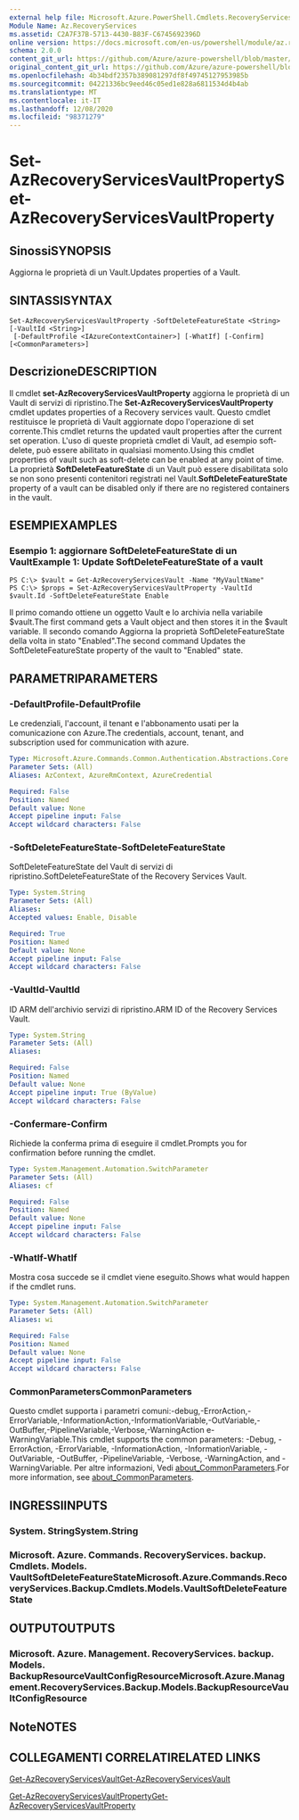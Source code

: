 ```yaml
---
external help file: Microsoft.Azure.PowerShell.Cmdlets.RecoveryServices.Backup.dll-Help.xml
Module Name: Az.RecoveryServices
ms.assetid: C2A7F37B-5713-4430-B83F-C6745692396D
online version: https://docs.microsoft.com/en-us/powershell/module/az.recoveryservices/set-azrecoveryservicesvaultproperty
schema: 2.0.0
content_git_url: https://github.com/Azure/azure-powershell/blob/master/src/RecoveryServices/RecoveryServices/help/Set-AzRecoveryServicesVaultProperty.md
original_content_git_url: https://github.com/Azure/azure-powershell/blob/master/src/RecoveryServices/RecoveryServices/help/Set-AzRecoveryServicesVaultProperty.md
ms.openlocfilehash: 4b34bdf2357b389081297df8f49745127953985b
ms.sourcegitcommit: 04221336bc9eed46c05ed1e828a6811534d4b4ab
ms.translationtype: MT
ms.contentlocale: it-IT
ms.lasthandoff: 12/08/2020
ms.locfileid: "98371279"
---
```

# <span data-ttu-id="7483d-101">Set-AzRecoveryServicesVaultProperty</span><span class="sxs-lookup"><span data-stu-id="7483d-101">Set-AzRecoveryServicesVaultProperty</span></span>

## <span data-ttu-id="7483d-102">Sinossi</span><span class="sxs-lookup"><span data-stu-id="7483d-102">SYNOPSIS</span></span>
<span data-ttu-id="7483d-103">Aggiorna le proprietà di un Vault.</span><span class="sxs-lookup"><span data-stu-id="7483d-103">Updates properties of a Vault.</span></span>

## <span data-ttu-id="7483d-104">SINTASSI</span><span class="sxs-lookup"><span data-stu-id="7483d-104">SYNTAX</span></span>

```
Set-AzRecoveryServicesVaultProperty -SoftDeleteFeatureState <String> [-VaultId <String>]
 [-DefaultProfile <IAzureContextContainer>] [-WhatIf] [-Confirm] [<CommonParameters>]
```

## <span data-ttu-id="7483d-105">Descrizione</span><span class="sxs-lookup"><span data-stu-id="7483d-105">DESCRIPTION</span></span>
<span data-ttu-id="7483d-106">Il cmdlet **set-AzRecoveryServicesVaultProperty** aggiorna le proprietà di un Vault di servizi di ripristino.</span><span class="sxs-lookup"><span data-stu-id="7483d-106">The **Set-AzRecoveryServicesVaultProperty** cmdlet updates properties of a Recovery services vault.</span></span>
<span data-ttu-id="7483d-107">Questo cmdlet restituisce le proprietà di Vault aggiornate dopo l'operazione di set corrente.</span><span class="sxs-lookup"><span data-stu-id="7483d-107">This cmdlet returns the updated vault properties after the current set operation.</span></span>
<span data-ttu-id="7483d-108">L'uso di queste proprietà cmdlet di Vault, ad esempio soft-delete, può essere abilitato in qualsiasi momento.</span><span class="sxs-lookup"><span data-stu-id="7483d-108">Using this cmdlet properties of vault such as soft-delete can be enabled at any point of time.</span></span>
<span data-ttu-id="7483d-109">La proprietà **SoftDeleteFeatureState** di un Vault può essere disabilitata solo se non sono presenti contenitori registrati nel Vault.</span><span class="sxs-lookup"><span data-stu-id="7483d-109">**SoftDeleteFeatureState** property of a vault can be disabled only if there are no registered containers in the vault.</span></span>

## <span data-ttu-id="7483d-110">ESEMPI</span><span class="sxs-lookup"><span data-stu-id="7483d-110">EXAMPLES</span></span>

### <span data-ttu-id="7483d-111">Esempio 1: aggiornare SoftDeleteFeatureState di un Vault</span><span class="sxs-lookup"><span data-stu-id="7483d-111">Example 1: Update SoftDeleteFeatureState of a vault</span></span>
```
PS C:\> $vault = Get-AzRecoveryServicesVault -Name "MyVaultName"
PS C:\> $props = Set-AzRecoveryServicesVaultProperty -VaultId $vault.Id -SoftDeleteFeatureState Enable
```

<span data-ttu-id="7483d-112">Il primo comando ottiene un oggetto Vault e lo archivia nella variabile $vault.</span><span class="sxs-lookup"><span data-stu-id="7483d-112">The first command gets a Vault object and then stores it in the $vault variable.</span></span>
<span data-ttu-id="7483d-113">Il secondo comando Aggiorna la proprietà SoftDeleteFeatureState della volta in stato "Enabled".</span><span class="sxs-lookup"><span data-stu-id="7483d-113">The second command Updates the SoftDeleteFeatureState property of the vault to "Enabled" state.</span></span>

## <span data-ttu-id="7483d-114">PARAMETRI</span><span class="sxs-lookup"><span data-stu-id="7483d-114">PARAMETERS</span></span>

### <span data-ttu-id="7483d-115">-DefaultProfile</span><span class="sxs-lookup"><span data-stu-id="7483d-115">-DefaultProfile</span></span>
<span data-ttu-id="7483d-116">Le credenziali, l'account, il tenant e l'abbonamento usati per la comunicazione con Azure.</span><span class="sxs-lookup"><span data-stu-id="7483d-116">The credentials, account, tenant, and subscription used for communication with azure.</span></span>

```yaml
Type: Microsoft.Azure.Commands.Common.Authentication.Abstractions.Core.IAzureContextContainer
Parameter Sets: (All)
Aliases: AzContext, AzureRmContext, AzureCredential

Required: False
Position: Named
Default value: None
Accept pipeline input: False
Accept wildcard characters: False
```

### <span data-ttu-id="7483d-117">-SoftDeleteFeatureState</span><span class="sxs-lookup"><span data-stu-id="7483d-117">-SoftDeleteFeatureState</span></span>
<span data-ttu-id="7483d-118">SoftDeleteFeatureState del Vault di servizi di ripristino.</span><span class="sxs-lookup"><span data-stu-id="7483d-118">SoftDeleteFeatureState of the Recovery Services Vault.</span></span>

```yaml
Type: System.String
Parameter Sets: (All)
Aliases:
Accepted values: Enable, Disable

Required: True
Position: Named
Default value: None
Accept pipeline input: False
Accept wildcard characters: False
```

### <span data-ttu-id="7483d-119">-VaultId</span><span class="sxs-lookup"><span data-stu-id="7483d-119">-VaultId</span></span>
<span data-ttu-id="7483d-120">ID ARM dell'archivio servizi di ripristino.</span><span class="sxs-lookup"><span data-stu-id="7483d-120">ARM ID of the Recovery Services Vault.</span></span>

```yaml
Type: System.String
Parameter Sets: (All)
Aliases:

Required: False
Position: Named
Default value: None
Accept pipeline input: True (ByValue)
Accept wildcard characters: False
```

### <span data-ttu-id="7483d-121">-Confermare</span><span class="sxs-lookup"><span data-stu-id="7483d-121">-Confirm</span></span>
<span data-ttu-id="7483d-122">Richiede la conferma prima di eseguire il cmdlet.</span><span class="sxs-lookup"><span data-stu-id="7483d-122">Prompts you for confirmation before running the cmdlet.</span></span>

```yaml
Type: System.Management.Automation.SwitchParameter
Parameter Sets: (All)
Aliases: cf

Required: False
Position: Named
Default value: None
Accept pipeline input: False
Accept wildcard characters: False
```

### <span data-ttu-id="7483d-123">-WhatIf</span><span class="sxs-lookup"><span data-stu-id="7483d-123">-WhatIf</span></span>
<span data-ttu-id="7483d-124">Mostra cosa succede se il cmdlet viene eseguito.</span><span class="sxs-lookup"><span data-stu-id="7483d-124">Shows what would happen if the cmdlet runs.</span></span>

```yaml
Type: System.Management.Automation.SwitchParameter
Parameter Sets: (All)
Aliases: wi

Required: False
Position: Named
Default value: None
Accept pipeline input: False
Accept wildcard characters: False
```

### <span data-ttu-id="7483d-125">CommonParameters</span><span class="sxs-lookup"><span data-stu-id="7483d-125">CommonParameters</span></span>
<span data-ttu-id="7483d-126">Questo cmdlet supporta i parametri comuni:-debug,-ErrorAction,-ErrorVariable,-InformationAction,-InformationVariable,-OutVariable,-OutBuffer,-PipelineVariable,-Verbose,-WarningAction e-WarningVariable.</span><span class="sxs-lookup"><span data-stu-id="7483d-126">This cmdlet supports the common parameters: -Debug, -ErrorAction, -ErrorVariable, -InformationAction, -InformationVariable, -OutVariable, -OutBuffer, -PipelineVariable, -Verbose, -WarningAction, and -WarningVariable.</span></span> <span data-ttu-id="7483d-127">Per altre informazioni, Vedi [about_CommonParameters](http://go.microsoft.com/fwlink/?LinkID=113216).</span><span class="sxs-lookup"><span data-stu-id="7483d-127">For more information, see [about_CommonParameters](http://go.microsoft.com/fwlink/?LinkID=113216).</span></span>

## <span data-ttu-id="7483d-128">INGRESSI</span><span class="sxs-lookup"><span data-stu-id="7483d-128">INPUTS</span></span>

### <span data-ttu-id="7483d-129">System. String</span><span class="sxs-lookup"><span data-stu-id="7483d-129">System.String</span></span>

### <span data-ttu-id="7483d-130">Microsoft. Azure. Commands. RecoveryServices. backup. Cmdlets. Models. VaultSoftDeleteFeatureState</span><span class="sxs-lookup"><span data-stu-id="7483d-130">Microsoft.Azure.Commands.RecoveryServices.Backup.Cmdlets.Models.VaultSoftDeleteFeatureState</span></span>

## <span data-ttu-id="7483d-131">OUTPUT</span><span class="sxs-lookup"><span data-stu-id="7483d-131">OUTPUTS</span></span>

### <span data-ttu-id="7483d-132">Microsoft. Azure. Management. RecoveryServices. backup. Models. BackupResourceVaultConfigResource</span><span class="sxs-lookup"><span data-stu-id="7483d-132">Microsoft.Azure.Management.RecoveryServices.Backup.Models.BackupResourceVaultConfigResource</span></span>

## <span data-ttu-id="7483d-133">Note</span><span class="sxs-lookup"><span data-stu-id="7483d-133">NOTES</span></span>

## <span data-ttu-id="7483d-134">COLLEGAMENTI CORRELATI</span><span class="sxs-lookup"><span data-stu-id="7483d-134">RELATED LINKS</span></span>

[<span data-ttu-id="7483d-135">Get-AzRecoveryServicesVault</span><span class="sxs-lookup"><span data-stu-id="7483d-135">Get-AzRecoveryServicesVault</span></span>](./Get-AzRecoveryServicesVault.md)

[<span data-ttu-id="7483d-136">Get-AzRecoveryServicesVaultProperty</span><span class="sxs-lookup"><span data-stu-id="7483d-136">Get-AzRecoveryServicesVaultProperty</span></span>](./Get-AzRecoveryServicesVaultProperty.md)


